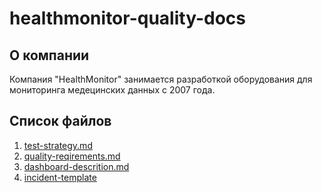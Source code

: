 # healthmonitor-quality-docs

## О компании

Компания "HealthMonitor" занимается разработкой оборудования для мониторинга медецинских данных с 2007 года.


## Список файлов
1. [test-strategy.md](/workspaces/healthmonitor-quality-docs/docs/testing/test-strategy.md)
2. [quality-reqirements.md](/workspaces/healthmonitor-quality-docs/docs/requirements/quality-requirements.md)
3. [dashboard-descrition.md](monitoring/dashboard-description.md)
4. [incident-template](incidents/incident-template.md)
